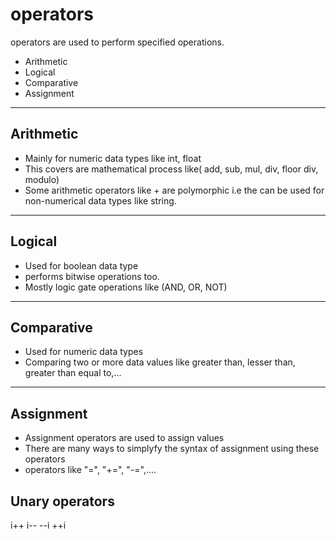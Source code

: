 # operators
operators are used to perform specified operations.

- Arithmetic
- Logical
- Comparative
- Assignment

***

## Arithmetic
- Mainly for numeric data types like int, float
- This covers are mathematical process like( add, sub, mul, div, floor div, modulo)
- Some arithmetic operators like + are polymorphic i.e the can be used for non-numerical data types like string.

***

## Logical 
- Used for boolean data type 
- performs bitwise operations too. 
- Mostly logic gate operations like (AND, OR, NOT)

***

## Comparative
- Used for numeric data types
- Comparing two or more data values like greater than, lesser than, greater than equal to,...

***

## Assignment 
- Assignment operators are used to assign values 
- There are many ways to simplyfy the syntax of assignment using these operators
- operators like "=", "+=", "-=",....

## Unary operators

i++
i--
--i
++i
